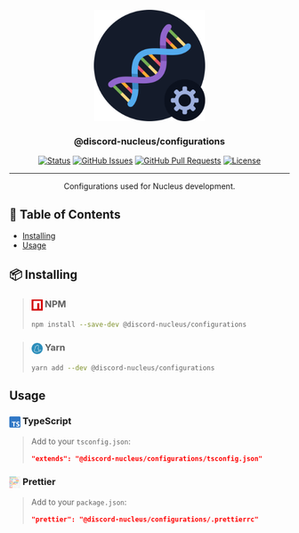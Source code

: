 <p align="center">
  <a href="" rel="noopener">
  <img width=200px height=200px src="assets/icon.svg" alt="Project logo"></a>
</p>

<h3 align="center">@discord-nucleus/configurations</h3>

<div align="center">

[![Status](https://img.shields.io/badge/status-active-success.svg)]()
[![GitHub Issues](https://img.shields.io/github/issues/discord-nucleus/configurations.svg)](https://github.com/discord-nucleus/configurations/issues)
[![GitHub Pull Requests](https://img.shields.io/github/issues-pr/discord-nucleus/configurations.svg)](https://github.com/discord-nucleus/configurations/pulls)
[![License](https://img.shields.io/badge/license-MIT-blue.svg)](/LICENSE)

</div>

---

<p align="center"> Configurations used for Nucleus development.
    <br> 
</p>

## 📝 Table of Contents

- [Installing](#installing)
- [Usage](#usage)

## 📦️ Installing <a name = "installing"></a>

> ### <img align="center"  width=20px height=20px src="assets/npm.svg" /> NPM
>
> ```sh
> npm install --save-dev @discord-nucleus/configurations
> ```

> ### <img align="center"  width=20px height=20px src="assets/yarn.svg" /> Yarn
>
> ```sh
> yarn add --dev @discord-nucleus/configurations
> ```

## Usage <a name="usage"></a>

### <img align="center"  width=20px height=20px src="assets/typescript.svg" /> TypeScript

> Add to your `tsconfig.json`:
>
> ```json
> "extends": "@discord-nucleus/configurations/tsconfig.json"
> ```

### <img align="center"  width=20px height=20px src="assets/prettier.svg" /> Prettier

> Add to your `package.json`:
>
> ```json
> "prettier": "@discord-nucleus/configurations/.prettierrc"
> ```
